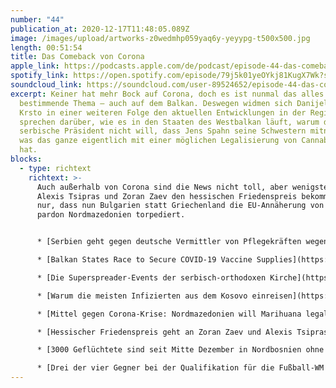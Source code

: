 ```yaml
---
number: "44"
publication_at: 2020-12-17T11:48:05.089Z
image: /images/upload/artworks-z0wedmhp059yaq6y-yeyypg-t500x500.jpg
length: 00:51:54
title: Das Comeback von Corona
apple_link: https://podcasts.apple.com/de/podcast/episode-44-das-comeback-von-corona/id1170436903?i=1000502763355
spotify_link: https://open.spotify.com/episode/79j5k01yeOYkj81KugX7Wk?si=Wxgd7R4bRXKir5ist2L5_A
soundcloud_link: https://soundcloud.com/user-89524652/episode-44-das-comeback-von-corona
excerpt: Keiner hat mehr Bock auf Corona, doch es ist nunmal das alles
  bestimmende Thema – auch auf dem Balkan. Deswegen widmen sich Danijel und
  Krsto in einer weiteren Folge den aktuellen Entwicklungen in der Region und
  sprechen darüber, wie es in den Staaten des Westbalkan läuft, warum der
  serbische Präsident nicht will, dass Jens Spahn seine Schwestern mitnimmt, und
  was das ganze eigentlich mit einer möglichen Legalisierung von Cannabis zu tun
  hat.
blocks:
  - type: richtext
    richtext: >-
      Auch außerhalb von Corona sind die News nicht toll, aber wenigstens haben
      Alexis Tsipras und Zoran Zaev den hessischen Friedenspreis bekommen – blöd
      nur, dass nun Bulgarien statt Griechenland die EU-Annäherung von Fyro…
      pardon Nordmazedonien torpediert.


      * [Serbien geht gegen deutsche Vermittler von Pflegekräften wegen illegaler Anwerbung vor](https://correctiv.org/aktuelles/gesundheit/pflege/2020/11/27/serbien-geht-gegen-deutsche-vermittler-von-pflegekraeften-wegen-illegaler-anwerbung-vor/) (Correctiv)

      * [Balkan States Race to Secure COVID-19 Vaccine Supplies](https://balkaninsight.com/2020/12/16/balkan-states-race-to-secure-covid-vaccine-supplies/) (Balkan Insight)

      * [Die Superspreader-Events der serbisch-orthodoxen Kirche](https://www.nzz.ch/international/schwieriger-corona-schutz-in-der-orthodoxen-kirche-ld.1588578?reduced=true) (NZZ) 

      * [Warum die meisten Infizierten aus dem Kosovo einreisen](https://www.tagesspiegel.de/politik/mehr-als-ein-viertel-aller-rueckkehrer-warum-die-meisten-infizierten-aus-dem-kosovo-einreisen/26111728.html) (Tagesspiegel)

      * [Mittel gegen Corona-Krise: Nordmazedonien will Marihuana legalisieren](https://www.fr.de/panorama/marihuana-legalisierung-in-nordmazedonien-vorbild-amsterdam-90120414.html) (Frankfurter Rundschau)

      * [Hessischer Friedenspreis geht an Zoran Zaev und Alexis Tsipras](https://www.hessenschau.de/politik/hessischer-friedenspreis-geht-an-zoran-zaev-und-alexis-tsipras,hessischer-friedenspreis-102.html) (Hessenschau)

      * [3000 Geflüchtete sind seit Mitte Dezember in Nordbosnien ohne jedes Obdach dem harten Winter ausgesetzt](https://www.fr.de/politik/flucht-eruopa-bosnien-kroatien-grenze-gefluechtete-winter-lager-hilfe-90132581.html) - die EU lässt es zu (Frankfurter Rundschau)

      * [Drei der vier Gegner bei der Qualifikation für die Fußball-WM der Männer erkennen den Kosovo gar nicht an](https://www.welt.de/sport/fussball/article222041748/WM-Qualifikation-Drei-der-vier-Gegner-erkennen-den-Kosovo-gar-nicht-an.html) (Welt)
---
```

